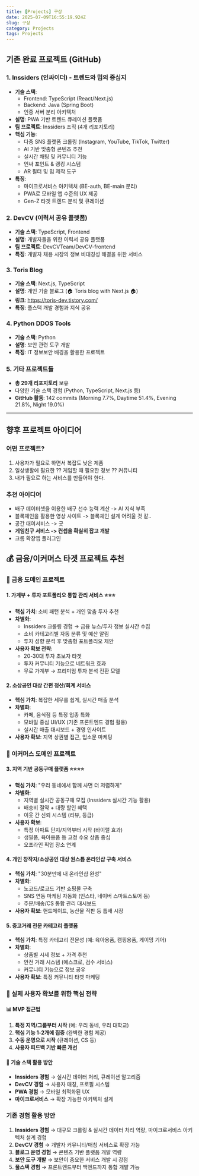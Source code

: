 ```yaml
---
title: [Projects] 구상
date: 2025-07-09T16:55:19.924Z
slug: 구상
category: Projects
tags: Projects
---
```


## 기존 완료 프로젝트 (GitHub)

### 1. Inssiders (인싸이더) - 트렌드와 밈의 중심지

- **기술 스택**:
  - Frontend: TypeScript (React/Next.js)
  - Backend: Java (Spring Boot)
  - 인증 서버 분리 아키텍처
- **설명**: PWA 기반 트렌드 큐레이션 플랫폼
- **팀 프로젝트**: Inssiders 조직 (4개 리포지토리)
- **핵심 기능**:
  - 다중 SNS 플랫폼 크롤링 (Instagram, YouTube, TikTok, Twitter)
  - AI 기반 맞춤형 콘텐츠 추천
  - 실시간 채팅 및 커뮤니티 기능
  - 인싸 포인트 & 랭킹 시스템
  - AR 필터 및 밈 제작 도구
- **특징**:
  - 마이크로서비스 아키텍처 (BE-auth, BE-main 분리)
  - PWA로 모바일 앱 수준의 UX 제공
  - Gen-Z 타겟 트렌드 분석 및 큐레이션

### 2. DevCV (이력서 공유 플랫폼)

- **기술 스택**: TypeScript, Frontend
- **설명**: 개발자들을 위한 이력서 공유 플랫폼
- **팀 프로젝트**: DevCVTeam/DevCV-frontend
- **특징**: 개발자 채용 시장의 정보 비대칭성 해결을 위한 서비스

### 3. Toris Blog

- **기술 스택**: Next.js, TypeScript
- **설명**: 개인 기술 블로그 (🏠 Toris blog with Next.js 🏠)
- **링크**: https://toris-dev.tistory.com/
- **특징**: 풀스택 개발 경험과 지식 공유

### 4. Python DDOS Tools

- **기술 스택**: Python
- **설명**: 보안 관련 도구 개발
- **특징**: IT 정보보안 배경을 활용한 프로젝트

### 5. 기타 프로젝트들

- **총 29개 리포지토리** 보유
- 다양한 기술 스택 경험 (Python, TypeScript, Next.js 등)
- **GitHub 활동**: 142 commits (Morning 7.7%, Daytime 51.4%, Evening 21.8%, Night 19.0%)

---

## 향후 프로젝트 아이디어

### 어떤 프로젝트?

1. 사용자가 필요로 하면서 복잡도 낮은 제품
2. 일상생활에 필요한 ?? 게임할 때 필요한 정보 ?? 커뮤니티
3. 내가 필요로 하는 서비스를 만들어야 한다.

### 추천 아이디어

- 배구 데이터셋을 이용한 배구 선수 능력 계산 -> AI 지식 부족
- 블록체인을 활용한 영상 사이트 -> 블록체인 설계 어려울 것 같..
- 공간 대여서비스 -> 굿
- **게임친구 서비스 -> 컨셉을 확실히 잡고 개발**
- 크롬 확장앱 플러그인

## 💰 금융/이커머스 타겟 프로젝트 추천

### 🏦 금융 도메인 프로젝트

#### 1. **가계부 + 투자 포트폴리오 통합 관리 서비스** ⭐️⭐️⭐️

- **핵심 가치**: 소비 패턴 분석 + 개인 맞춤 투자 추천
- **차별화**:
  - Inssiders 크롤링 경험 → 금융 뉴스/투자 정보 실시간 수집
  - 소비 카테고리별 자동 분류 및 예산 알림
  - 투자 성향 분석 후 맞춤형 포트폴리오 제안
- **사용자 확보 전략**:
  - 20-30대 투자 초보자 타겟
  - 투자 커뮤니티 기능으로 네트워크 효과
  - 무료 가계부 → 프리미엄 투자 분석 전환 모델

#### 2. **소상공인 대상 간편 정산/회계 서비스**

- **핵심 가치**: 복잡한 세무를 쉽게, 실시간 매출 분석
- **차별화**:
  - 카페, 음식점 등 특정 업종 특화
  - 모바일 중심 UI/UX (기존 프론트엔드 경험 활용)
  - 실시간 매출 대시보드 + 경영 인사이트
- **사용자 확보**: 지역 상권별 접근, 입소문 마케팅

### 🛒 이커머스 도메인 프로젝트

#### 3. **지역 기반 공동구매 플랫폼** ⭐️⭐️⭐️⭐️

- **핵심 가치**: "우리 동네에서 함께 사면 더 저렴하게"
- **차별화**:
  - 지역별 실시간 공동구매 모집 (Inssiders 실시간 기능 활용)
  - 배송비 절약 + 대량 할인 혜택
  - 이웃 간 신뢰 시스템 (리뷰, 등급)
- **사용자 확보**:
  - 특정 아파트 단지/지역부터 시작 (바이럴 효과)
  - 생필품, 육아용품 등 고정 수요 상품 중심
  - 오프라인 픽업 장소 연계

#### 4. **개인 창작자/소상공인 대상 원스톱 온라인샵 구축 서비스**

- **핵심 가치**: "30분만에 내 온라인샵 완성"
- **차별화**:
  - 노코드/로코드 기반 쇼핑몰 구축
  - SNS 연동 마케팅 자동화 (인스타, 네이버 스마트스토어 등)
  - 주문/배송/CS 통합 관리 대시보드
- **사용자 확보**: 핸드메이드, 농산물 직판 등 틈새 시장

#### 5. **중고거래 전문 카테고리 플랫폼**

- **핵심 가치**: 특정 카테고리 전문성 (예: 육아용품, 캠핑용품, 게이밍 기어)
- **차별화**:
  - 상품별 시세 정보 + 가격 추천
  - 안전 거래 시스템 (에스크로, 검수 서비스)
  - 커뮤니티 기능으로 정보 공유
- **사용자 확보**: 특정 커뮤니티 타겟 마케팅

### 🎯 실제 사용자 확보를 위한 핵심 전략

#### 📊 MVP 접근법

1. **특정 지역/그룹부터 시작** (예: 우리 동네, 우리 대학교)
2. **핵심 기능 1-2개에 집중** (완벽한 경험 제공)
3. **수동 운영으로 시작** (큐레이션, CS 등)
4. **사용자 피드백 기반 빠른 개선**

#### 🚀 기술 스택 활용 방안

- **Inssiders 경험** → 실시간 데이터 처리, 큐레이션 알고리즘
- **DevCV 경험** → 사용자 매칭, 프로필 시스템
- **PWA 경험** → 모바일 최적화된 UX
- **마이크로서비스** → 확장 가능한 아키텍처 설계

### 기존 경험 활용 방안

1. **Inssiders 경험** → 대규모 크롤링 & 실시간 데이터 처리 역량, 마이크로서비스 아키텍처 설계 경험
2. **DevCV 경험** → 개발자 커뮤니티/매칭 서비스로 확장 가능
3. **블로그 운영 경험** → 콘텐츠 기반 플랫폼 개발 역량
4. **보안 도구 개발** → 보안이 중요한 서비스 개발 시 강점
5. **풀스택 경험** → 프론트엔드부터 백엔드까지 통합 개발 가능
